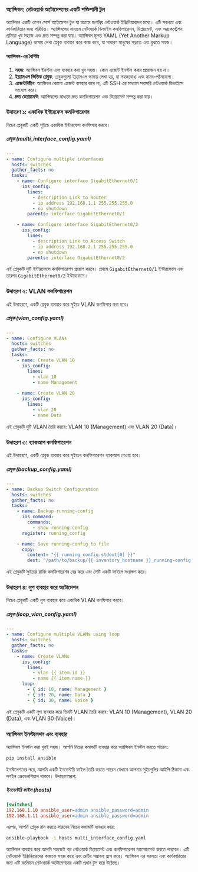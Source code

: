### অ্যান্সিবল: নেটওয়ার্ক অটোমেশনের একটি শক্তিশালী টুল

অ্যান্সিবল একটি ওপেন সোর্স অটোমেশন টুল যা অত্যন্ত জনপ্রিয় নেটওয়ার্ক ইঞ্জিনিয়ারদের মধ্যে। এটি সরলতা এবং কার্যকারিতার জন্য পরিচিত। অ্যান্সিবলের মাধ্যমে নেটওয়ার্ক ডিভাইস কনফিগারেশন, ডিপ্লয়মেন্ট, এবং অরকেস্ট্রেশন প্রক্রিয়া খুব সহজে এবং দ্রুত সম্পন্ন করা যায়। অ্যান্সিবল মূলত YAML (Yet Another Markup Language) ভাষায় লেখা প্লেবুক ব্যবহার করে কাজ করে, যা সাধারণ মানুষের পড়তে এবং বুঝতে সহজ।

#### অ্যান্সিবল-এর বৈশিষ্ট্য
1. **সহজ**: অ্যান্সিবল ইনস্টল এবং ব্যবহার করা খুব সহজ। কোন এজেন্ট ইনস্টল করার প্রয়োজন হয় না।
2. **ইয়্যামএল ভিত্তিক প্লেবুক**: প্লেবুকগুলো ইয়্যামএল ভাষায় লেখা হয়, যা সহজবোধ্য এবং মানব-পঠনযোগ্য।
3. **এজেন্টবিহীন**: অ্যান্সিবল কোনো এজেন্ট ব্যবহার করে না, এটি SSH এর মাধ্যমে সরাসরি নেটওয়ার্ক ডিভাইসে সংযোগ করে।
4. **দ্রুত ডেপ্লয়মেন্ট**: অ্যান্সিবলের মাধ্যমে দ্রুত কনফিগারেশন এবং ডিপ্লয়মেন্ট সম্পন্ন করা যায়।

### উদাহরণ ১: একাধিক ইন্টারফেস কনফিগারেশন

নিচের প্লেবুকটি একটি সুইচে একাধিক ইন্টারফেস কনফিগার করবে।

##### প্লেবুক (multi_interface_config.yaml)

```yaml
---
- name: Configure multiple interfaces
  hosts: switches
  gather_facts: no
  tasks:
    - name: Configure interface GigabitEthernet0/1
      ios_config:
        lines:
          - description Link to Router
          - ip address 192.168.1.1 255.255.255.0
          - no shutdown
        parents: interface GigabitEthernet0/1

    - name: Configure interface GigabitEthernet0/2
      ios_config:
        lines:
          - description Link to Access Switch
          - ip address 192.168.2.1 255.255.255.0
          - no shutdown
        parents: interface GigabitEthernet0/2
```

এই প্লেবুকটি দুটি ইন্টারফেসে কনফিগারেশন প্রয়োগ করবে। প্রথমে `GigabitEthernet0/1` ইন্টারফেসে এবং তারপর `GigabitEthernet0/2` ইন্টারফেসে।

### উদাহরণ ২: VLAN কনফিগারেশন

এই উদাহরণে, একটি প্লেবুক ব্যবহার করে সুইচে VLAN কনফিগার করা হবে।

##### প্লেবুক (vlan_config.yaml)

```yaml
---
- name: Configure VLANs
  hosts: switches
  gather_facts: no
  tasks:
    - name: Create VLAN 10
      ios_config:
        lines:
          - vlan 10
          - name Management
          
    - name: Create VLAN 20
      ios_config:
        lines:
          - vlan 20
          - name Data
```

এই প্লেবুকটি দুটি VLAN তৈরি করবে: VLAN 10 (Management) এবং VLAN 20 (Data)।

### উদাহরণ ৩: ব্যাকআপ কনফিগারেশন

এই উদাহরণে, একটি প্লেবুক ব্যবহার করে সুইচের কনফিগারেশন ব্যাকআপ নেওয়া হবে।

##### প্লেবুক (backup_config.yaml)

```yaml
---
- name: Backup Switch Configuration
  hosts: switches
  gather_facts: no
  tasks:
    - name: Backup running-config
      ios_command:
        commands:
          - show running-config
      register: running_config

    - name: Save running-config to file
      copy:
        content: "{{ running_config.stdout[0] }}"
        dest: "/path/to/backup/{{ inventory_hostname }}_running-config.txt"
```

এই প্লেবুকটি সুইচের রানিং কনফিগারেশন বের করে এবং সেটি একটি ফাইলে সংরক্ষণ করে।

### উদাহরণ ৪: লুপ ব্যবহার করে অটোমেশন

নিচের প্লেবুকটি একটি লুপ ব্যবহার করে একাধিক VLAN কনফিগার করবে।

##### প্লেবুক (loop_vlan_config.yaml)

```yaml
---
- name: Configure multiple VLANs using loop
  hosts: switches
  gather_facts: no
  tasks:
    - name: Create VLANs
      ios_config:
        lines:
          - vlan {{ item.id }}
          - name {{ item.name }}
      loop:
        - { id: 10, name: Management }
        - { id: 20, name: Data }
        - { id: 30, name: Voice }
```

এই প্লেবুকটি একটি লুপ ব্যবহার করে তিনটি VLAN তৈরি করবে: VLAN 10 (Management), VLAN 20 (Data), এবং VLAN 30 (Voice)।

### অ্যান্সিবল ইনস্টলেশন এবং ব্যবহার

অ্যান্সিবল ইনস্টল করা খুবই সহজ। আপনি নিচের কমান্ডটি ব্যবহার করে অ্যান্সিবল ইনস্টল করতে পারেন:

```bash
pip install ansible
```

ইনস্টলেশনের পরে, আপনি একটি ইনভেন্টরি ফাইল তৈরি করতে পারেন যেখানে আপনার সুইচগুলির আইপি ঠিকানা এবং লগইন ক্রেডেনশিয়াল থাকবে। উদাহরণস্বরূপ:

##### ইনভেন্টরি ফাইল (hosts)

```ini
[switches]
192.168.1.10 ansible_user=admin ansible_password=admin
192.168.1.11 ansible_user=admin ansible_password=admin
```

এরপর, আপনি প্লেবুক রান করতে পারবেন নিচের কমান্ডটি ব্যবহার করে:

```bash
ansible-playbook -i hosts multi_interface_config.yaml
```

অ্যান্সিবল ব্যবহার করে আপনি সহজেই বড় নেটওয়ার্ক ডিপ্লয়মেন্ট এবং কনফিগারেশন ম্যানেজমেন্ট করতে পারবেন। এটি নেটওয়ার্ক ইঞ্জিনিয়ারদের কাজকে সহজ করে এবং ত্রুটির সম্ভাবনা হ্রাস করে। অ্যান্সিবল এর সরলতা এবং কার্যকারিতার জন্য এটি বর্তমানে নেটওয়ার্ক অটোমেশনের একটি প্রধান টুল হয়ে উঠেছে।